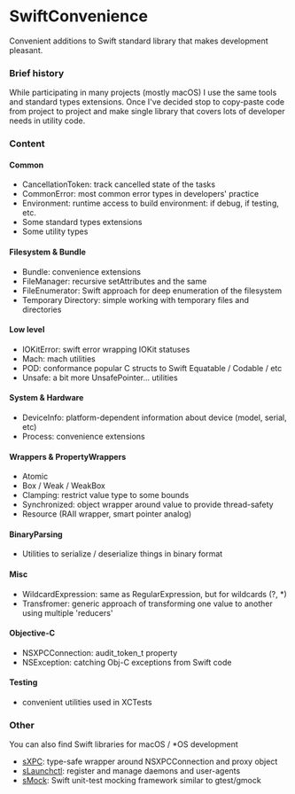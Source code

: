 # SwiftConvenience
Convenient additions to Swift standard library that makes development pleasant.

### Brief history
While participating in many projects (mostly macOS) I use the same tools and standard types extensions.
Once I've decided stop to copy-paste code from project to project and make single library that covers lots of developer needs in utility code.

### Content
#### Common
- CancellationToken: track cancelled state of the tasks
- CommonError: most common error types in developers' practice
- Environment: runtime access to build environment: if debug, if testing, etc.
- Some standard types extensions
- Some utility types
#### Filesystem & Bundle
- Bundle: convenience extensions
- FileManager: recursive setAttributes and the same
- FileEnumerator: Swift approach for deep enumeration of the filesystem
- Temporary Directory: simple working with temporary files and directories
#### Low level
- IOKitError: swift error wrapping IOKit statuses
- Mach: mach utilities
- POD: conformance popular C structs to Swift Equatable / Codable / etc 
- Unsafe: a bit more UnsafePointer... utilities
#### System & Hardware
- DeviceInfo: platform-dependent information about device (model, serial, etc)
- Process: convenience extensions
#### Wrappers & PropertyWrappers
- Atomic
- Box / Weak / WeakBox
- Clamping: restrict value type to some bounds
- Synchronized: object wrapper around value to provide thread-safety
- Resource (RAII wrapper, smart pointer analog)
#### BinaryParsing
- Utilities to serialize / deserialize things in binary format
#### Misc
- WildcardExpression: same as RegularExpression, but for wildcards (?, *)
- Transfromer: generic approach of transforming one value to another using multiple 'reducers'
#### Objective-C
- NSXPCConnection: audit_token_t property
- NSException: catching Obj-C exceptions from Swift code
#### Testing
- convenient utilities used in XCTests

### Other
You can also find Swift libraries for macOS / *OS development
- [sXPC](https://github.com/Alkenso/sXPC): type-safe wrapper around NSXPCConnection and proxy object
- [sLaunchctl](https://github.com/Alkenso/sLaunchctl): register and manage daemons and user-agents
- [sMock](https://github.com/Alkenso/sMock): Swift unit-test mocking framework similar to gtest/gmock
